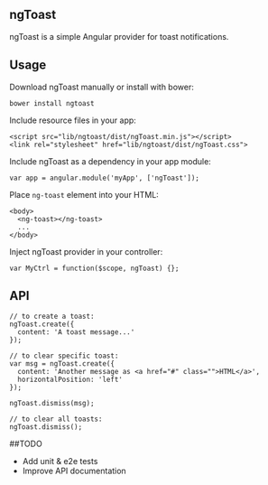 ## ngToast

ngToast is a simple Angular provider for toast notifications. 

## Usage

Download ngToast manually or install with bower:

```bower install ngtoast```

Include resource files in your app:
```
<script src="lib/ngtoast/dist/ngToast.min.js"></script>
<link rel="stylesheet" href="lib/ngtoast/dist/ngToast.css">
```

Include ngToast as a dependency in your app module:

```
var app = angular.module('myApp', ['ngToast']);
```

Place ```ng-toast``` element into your HTML:
```
<body>
  <ng-toast></ng-toast>
  ...
</body>
```

Inject ngToast provider in your controller:

```
var MyCtrl = function($scope, ngToast) {};
```

## API

```
// to create a toast:
ngToast.create({
  content: 'A toast message...'
});

// to clear specific toast:
var msg = ngToast.create({
  content: 'Another message as <a href="#" class="">HTML</a>',
  horizontalPosition: 'left'
});

ngToast.dismiss(msg);

// to clear all toasts:
ngToast.dismiss();
```

##TODO
- Add unit & e2e tests
- Improve API documentation

